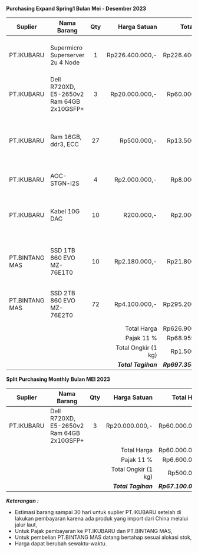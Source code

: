 **Purchasing Expand Spring1 Bulan Mei - Desember 2023**

| Suplier        | Nama Barang                               | Qty |        Harga Satuan |           Total Harga | Keterangan                                          |
| -------------- | ----------------------------------------- | :-: | ------------------: | --------------------: | --------------------------------------------------- |
| PT.IKUBARU     | Supermicro Superserver 2u 4 Node          |  1  |     Rp226.400.000,- |       Rp226.400.000,- | Compute Kedua New Spring dari total 3 compute       |
| PT.IKUBARU     | Dell R720XD, E5-2650v2 Ram 64GB 2x10GSFP+ |  3  |      Rp20.000.000,- |        Rp60.000.000,- | Untuk 3 node Storage Ceph                           |
| PT.IKUBARU     | Ram 16GB, ddr3, ECC                       | 27  |         Rp500.000,- |        Rp13.500.000,- | Menambah Memory Ceph menjadi 208GB per Node Storage |
| PT.IKUBARU     | AOC-STGN-i2S                              |  4  |       Rp2.000.000,- |         Rp8.000.000,- | Card 10 G per node 1 pcs                            |
| PT.IKUBARU     | Kabel 10G DAC                             | 10  |          R200.000,- |         Rp2.000.000,- | Kabel 10G per node 2pcs 2Meter (Merk Lokal).        |
| PT.BINTANG MAS | SSD 1TB 860 EVO MZ-76E1T0                 | 10  |       Rp2.180.000,- |        Rp21.800.000,- | Untuk OS Node Storage tanpa raid1, per node 2pcs    |
| PT.BINTANG MAS | SSD 2TB 860 EVO MZ-76E2T0                 | 72  |       Rp4.100.000,- |       Rp295.200.000,- | Untuk Storage Ceph, per node 24 ssd                 |
|                |                                           |     |         Total Harga |       Rp626.900.000,- |                                                     |
|                |                                           |     |         Pajak  11 % |        Rp68.959.000,- |                                                     |
|                |                                           |     | Total Ongkir (1 kg) |         Rp1.500.000,- |                                                     |
|                |                                           |     | ***Total Tagihan*** | ***Rp697.359.000,-*** |                                                     |



**Split Purchasing Monthly**
**Bulan MEI 2023**

| Suplier    | Nama Barang                               | Qty |        Harga Satuan |          Total Harga | Keterangan                |
| ---------- | ----------------------------------------- | :-: | ------------------: | -------------------: | ------------------------- |
| PT.IKUBARU | Dell R720XD, E5-2650v2 Ram 64GB 2x10GSFP+ |  3  |      Rp20.000.000,- |       Rp60.000.000,- | Untuk 3 node Storage Ceph |
|            |                                           |     |         Total Harga |       Rp60.000.000,- |                           |
|            |                                           |     |         Pajak  11 % |        Rp6.600.000,- |                           |
|            |                                           |     | Total Ongkir (1 kg) |          Rp500.000,- |                           |
|            |                                           |     | ***Total Tagihan*** | ***Rp67.100.000,-*** |                           |






***Keterangan :***
- Estimasi barang sampai 30 hari untuk suplier PT.IKUBARU setelah di lakukan pembayaran karena ada produk yang import dari China melalui jalur laut,
- Untuk Pajak pembayaran ke PT.IKUBARU dan PT.BINTANG MAS,
- Untuk pembelian PT.BINTANG MAS datang bertahap sesuai alokasi stok,
- Harga dapat berubah sewaktu-waktu.